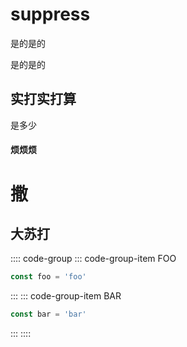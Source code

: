 # suppress

是的是的

是的是的

## 实打实打算



是多少



#### 





####  烦烦烦



# 撒



## 大苏打


:::: code-group
::: code-group-item FOO
```js
const foo = 'foo'
```
:::
::: code-group-item BAR
```js
const bar = 'bar'
```
:::
::::

